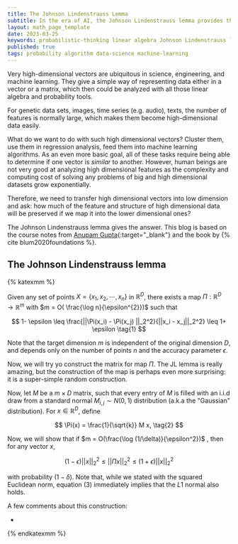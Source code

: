 ```yaml
---
title: The Johnson Lindenstrauss Lemma
subtitle: In the era of AI, the Johnson Lindenstrauss lemma provides the mathematical foundation for many applications of machine learning and deep learning, such as ChatGPT. 
layout: math_page_template
date: 2023-03-25
keywords: probabilistic-thinking linear algebra Johnson Lindenstrauss lemma
published: true
tags: probability algorithm data-science machine-learning
---
```


Very high-dimensional vectors are ubiquitous in science, engineering, and machine learning.
They give a simple way of representing data either in a vector or a matrix, which then could be analyzed with all those linear algebra and probability tools. 

For genetic data sets, images, time series (e.g. audio), texts, the number of features is normally large, which makes them become high-dimensional data easily. 



What do we want to do with such high dimensional vectors? Cluster them, use them
in regression analysis, feed them into machine learning algorithms. As an even more basic
goal, all of these tasks require being able to determine if one vector is _similar_ to another. However, human beings are not very good at
analyzing high dimensional features as the complexity and computing cost of solving any problems of big and high dimensional datasets grow
exponentially.

Therefore, we need to transfer high dimensional vectors into low dimension and ask: how much of the feature and structure of high dimensional data will be preserved if we map it into the lower dimensional ones? 

The Johnson Lindenstrauss lemma gives the answer. This blog is based on the course notes from [Anupam Gupta](http://www.cs.cmu.edu/~anupamg/){:target="_blank"} and the book by {% cite blum2020foundations %}. 

## The Johnson Lindenstrauss lemma

{% katexmm %}

Given any set of points $X = \{ x_1, x_2, \cdots, x_n \}$ in $\mathbb{R}^D$, there exists a map $\Pi: \mathbb{R}^D \to \mathbb{R}^m$ with
$m = O( \frac{\log n}{\epsilon^{2}})$ such that 

$$
1- \epsilon \leq \frac{||\Pi(x_i) - \Pi(x_j) ||_2^2}{||x_i - x_j||_2^2} \leq 1+ \epsilon \tag{1}
$$

Note that the target dimension $m$ is independent of the original 
dimension $D$, and depends only on the number of points $n$ and the accuracy parameter $\epsilon$. 

Now, we will try yo construct the matrix for map $\Pi$. The JL lemma is really amazing, but the construction of the map
is perhaps even more surprising: it is a super-simple random construction. 

Now, let $M$ be a $m \times D$ matrix, such that every entry 
of $M$ is filled with an i.i.d draw from a standard normal
$M_{i, j} \sim N(0, 1)$ distribution (a.k.a the "Gaussian" distribution). For $x \in \mathbb{R}^D$, define 

$$
\Pi(x) = \frac{1}{\sqrt{k}} M x, \tag{2}
$$

Now, we will show that if $m = O(\frac{\log (1/\delta)}{\epsilon^2})$ , then for any vector $x$,

$$
(1- \epsilon) ||x||_2^2 \leq ||\Pi x||_2^2 \leq (1+\epsilon) ||x||_2^2 \tag{3}
$$

with probability $(1-\delta)$. Note that, while we stated with the squared Euclidean norm, equation (3) immediately implies that the $L1$ normal also holds. 

A few comments about this construction:

- 













{% endkatexmm %}